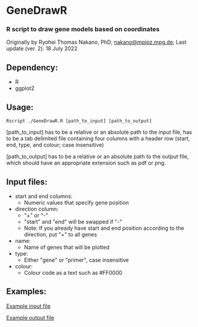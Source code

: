 # GeneDrawR
### R script to draw gene models based on coordinates

Originally by Ryohei Thomas Nakano, PhD; nakano@mpipz.mpg.de; Last update (ver. 2): 18 July 2022

## Dependency:
- R
- ggplot2

## Usage:
```
Rscript ./GeneDrawR.R [path_to_input] [path_to_output]
```
[path_to_input]  has to be a relative or an absolute path to the input file, has to be a tab delimited file containing four columns with a header row (start, end, type, and colour; case insensitive)

[path_to_output] has to be a relative or an absolute path to the output file, which should have an appropriate extension such as pdf or png.

## Input files:
- start and end columns:
    - Numeric values that specify gene position
- direction column:
    - "+" or "-"
    - "start" and "end" will be swapped if "-"
    - Note: If you already have start and end position according to the direction, put "+" to all genes
- name:
    - Name of genes that will be plotted
- type:
    - Either "gene" or "primer", case insensitive
- colour:
    - Colour code as a text such as #FF0000

## Examples:
[Example input file](input.txt)

[Example output file](output.pdf)


